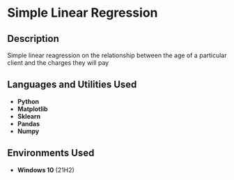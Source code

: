 <h1>Simple Linear Regression</h1>

<h2>Description</h2>
Simple linear reagression on the relationship between the age of a particular client and the charges they will pay<br />

<h2>Languages and Utilities Used</h2>

- <b>Python</b>
- <b>Matplotlib</b>
- <b>Sklearn</b>
- <b>Pandas</b>
- <b>Numpy</b> 



<h2>Environments Used </h2>

- <b>Windows 10</b> (21H2)
